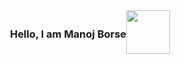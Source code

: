 <div style="
    display: flex;
    justify-content: center;
    align-items: center;
"> 
  <h3>
    Hello, I am Manoj Borse  
    </h3> 
  <div> <img src="https://media1.giphy.com/media/gM5qFksULw54NMWyry/giphy.gif" width="70"></div>
</div>
